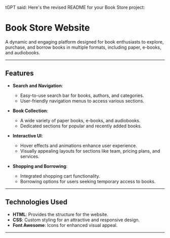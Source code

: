 tGPT said:
Here's the revised README for your Book Store project:

# Book Store Website

A dynamic and engaging platform designed for book enthusiasts to explore, purchase, and borrow books in multiple formats, including paper, e-books, and audiobooks.

---

## Features

- **Search and Navigation**:
  - Easy-to-use search bar for books, authors, and categories.
  - User-friendly navigation menus to access various sections.

- **Book Collection**:
  - A wide variety of paper books, e-books, and audiobooks.
  - Dedicated sections for popular and recently added books.

- **Interactive UI**:
  - Hover effects and animations enhance user experience.
  - Visually appealing layouts for sections like team, pricing plans, and services.

- **Shopping and Borrowing**:
  - Integrated shopping cart functionality.
  - Borrowing options for users seeking temporary access to books.

---

## Technologies Used

- **HTML**: Provides the structure for the website.
- **CSS**: Custom styling for an attractive and responsive design.
- **Font Awesome**: Icons for enhanced visual appeal.

---

